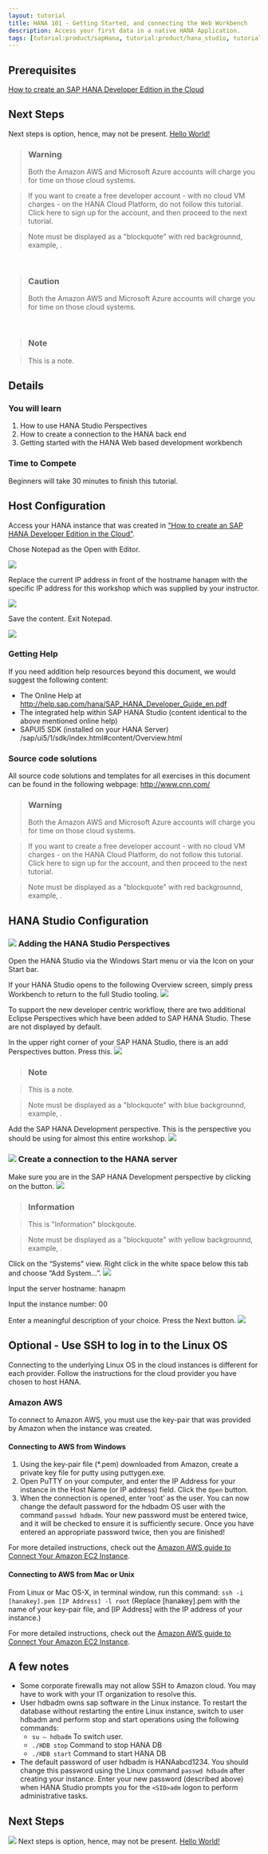 ```yaml
---
layout: tutorial
title: HANA 101 - Getting Started, and connecting the Web Workbench
description: Access your first data in a native HANA Application.
tags: [tutorial:product/sapHana, tutorial:product/hana_studio, tutorial:technology/sql]
---
```

## Prerequisites  
[How to create an SAP HANA Developer Edition in the Cloud](http://go-qa.sap.com/developer/tutorials/setup-hana-for-cloud.html)

## Next Steps
Next steps is option, hence, may not be present.
[Hello World!](http://go-qa.sap.com/developer/tutorials/hana-web-development-workbench.html)

>### Warning
>Both the Amazon AWS and Microsoft Azure accounts will charge you for time on those cloud systems.

>If you want to create a free developer account - with no cloud VM charges - on the HANA Cloud Platform, do not follow this tutorial.  Click here to sign up for the account, and then proceed to the next tutorial.

>Note must be displayed as a "blockquote" with red backgrounnd, example, [](http://go.sap.com/developer/tutorials/setup-hana-for-cloud.html).

&nbsp;

>### Caution
>Both the Amazon AWS and Microsoft Azure accounts will charge you for time on those cloud systems.

&nbsp;

>### Note

>This is a note.

## Details

### You will learn  

1. How to use HANA Studio Perspectives
2. How to create a connection to the HANA back end
3. Getting started with the HANA Web based development workbench

### Time to Compete

Beginners will take 30 minutes to finish this tutorial.

## Host Configuration

Access your HANA instance that was created in ["How to create an SAP HANA Developer Edition in the Cloud"](http://go-qa.sap.com/developer/tutorials/setup-hana-for-cloud.html).

Chose Notepad as the Open with Editor.

![](https://raw.githubusercontent.com/testorgiz/test-tutorials/master/tutorials/hana-configure-gt/hana_01_host_02.png)

Replace the current IP address in front of the hostname hanapm with the specific IP address for this workshop which was supplied by your instructor.

![](https://raw.githubusercontent.com/testorgiz/test-tutorials/master/tutorials/hana-configure-gt/hana_01_host_03.png)

Save the content. Exit Notepad.

![](https://raw.githubusercontent.com/testorgiz/test-tutorials/master/tutorials/hana-configure-gt/hana_01_host_04.png)


### Getting Help

If you need addition help resources beyond this document, we would suggest the following content:

* The Online Help at <http://help.sap.com/hana/SAP_HANA_Developer_Guide_en.pdf>
* The integrated help within SAP HANA Studio (content  identical to the above mentioned online help)
* SAPUI5 SDK (installed on your HANA Server) /sap/ui5/1/sdk/index.html#content/Overview.html

### Source code solutions

All source code solutions and templates for all exercises in this document can be found in the following webpage: <http://www.cnn.com/>

>### Warning
>Both the Amazon AWS and Microsoft Azure accounts will charge you for time on those cloud systems.

>If you want to create a free developer account - with no cloud VM charges - on the HANA Cloud Platform, do not follow this tutorial.  Click here to sign up for the account, and then proceed to the next tutorial.

>Note must be displayed as a "blockquote" with red backgrounnd, example, [](http://go.sap.com/developer/tutorials/setup-hana-for-cloud.html).

## HANA Studio Configuration

### ![](http://go.sap.com/dam/application/shared/icons/icon_gold_circle_01.svg) Adding the HANA Studio Perspectives

Open the HANA Studio via the Windows Start menu or via the Icon on your Start bar.

If your HANA Studio opens to the following Overview screen, simply press Workbench to return to the full Studio tooling.
![](https://raw.githubusercontent.com/testorgiz/test-tutorials/master/tutorials/hana-configure-gt/hana_01_studio_01.png)

To support the new developer centric workflow, there are two additional Eclipse Perspectives which have been added to SAP HANA Studio. These are not displayed by default.

In the upper right corner of your SAP HANA Studio, there is an add Perspectives button.  Press this.
![](https://raw.githubusercontent.com/testorgiz/test-tutorials/master/tutorials/hana-configure-gt/hana_01_studio_02.png)

>### Note

>This is a note.

>Note must be displayed as a "blockquote" with blue backgrounnd, example, [](http://hcp.sap.com/developers/TutorialCatalog/jav100_01_java_setup_eclipse.html).

Add the SAP HANA Development perspective. This is the perspective you should be using for almost this entire workshop.
![](https://raw.githubusercontent.com/testorgiz/test-tutorials/master/tutorials/hana-configure-gt/hana_01_studio_03.png)

### ![](http://go.sap.com/dam/application/shared/icons/icon_gold_circle_02.svg) Create a connection to the HANA server
Make sure you are in the SAP HANA Development perspective by clicking on the button.
![](https://raw.githubusercontent.com/testorgiz/test-tutorials/master/tutorials/hana-configure-gt/hana_01_studio_06.png)

>### Information

>This is "Information" blockqoute.

>Note must be displayed as a "blockquote" with yellow backgrounnd, example, [](http://hcp.sap.com/developers/TutorialCatalog/jav100_3_maven_based_projects.html).

Click on the “Systems” view.  Right click in the white space below this tab and choose “Add System…”.
![](https://raw.githubusercontent.com/testorgiz/test-tutorials/master/tutorials/hana-configure-gt/hana_01_studio_07.png)

Input the server hostname: hanapm

Input the instance number: 00

Enter a meaningful description of your choice.  Press the Next button.
![](https://raw.githubusercontent.com/testorgiz/test-tutorials/master/tutorials/hana-configure-gt/hana_01_studio_08.png)

## Optional - Use SSH to log in to the Linux OS
Connecting to the underlying Linux OS in the cloud instances is different for each provider.  Follow the instructions for the cloud provider you have chosen to host HANA.

### Amazon AWS
To connect to Amazon AWS, you must use the key-pair that was provided by Amazon when the instance was created.

#### Connecting to AWS from Windows

1. Using the key-pair file (\*.pem) downloaded from Amazon, create a private key file for putty using puttygen.exe.  
2. Open PuTTY on your computer, and enter the IP Address for your instance in the Host Name (or IP address) field. Click the ```Open``` button.
3. When the connection is opened, enter ‘root’ as the user. You can now change the default password for the hdbadm OS user with the command ```passwd hdbadm```. Your new password must be entered twice, and it will be checked to ensure it is sufficiently secure. Once you have entered an appropriate password twice, then you are finished!

For more detailed instructions, check out the [Amazon AWS guide to Connect Your Amazon EC2 Instance](http://docs.aws.amazon.com/gettingstarted/latest/computebasics-linux/getting-started-deploy-app-connect.html).

#### Connecting to AWS from Mac or Unix

From Linux or Mac OS-X, in terminal window, run this command: ```ssh -i [hanakey].pem [IP Address] -l root```  (Replace [hanakey].pem with the name of your key-pair file, and [IP Address] with the IP address of your instance.)

For more detailed instructions, check out the [Amazon AWS guide to Connect Your Amazon EC2 Instance](http://docs.aws.amazon.com/gettingstarted/latest/computebasics-linux/getting-started-deploy-app-connect.html).

## A few notes
* Some corporate firewalls may not allow SSH to Amazon cloud.  You may have to work with your IT organization to resolve this.
* User hdbadm owns sap software in the Linux instance. To restart the database without restarting the entire Linux instance, switch to user hdbadm and perform stop and start operations using the following commands:
    * ```su – hdbadm``` To switch user.
    * ```./HDB stop``` Command to stop HANA DB
    * ```./HDB start``` Command to start HANA DB
* The default password of user hdbadm is HANAabcd1234. You should change this password using the Linux command ```passwd hdbadm``` after creating your instance. Enter your new password (described above) when HANA Studio prompts you for the ```<SID>adm``` logon to perform administrative tasks.

## Next Steps
![](http://go.sap.com/dam/application/imagelibrary/pictograms/274000/274942.png)
Next steps is option, hence, may not be present.
[Hello World!](http://go-qa.sap.com/developer/tutorials/hana-web-development-workbench.html)
